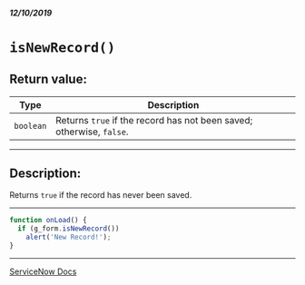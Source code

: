 ##### 12/10/2019
# `isNewRecord()`

## Return value:
| Type | Description |
|---|---|
| `boolean` | Returns `true` if the record has not been saved; otherwise, `false`. |

---

## Description:
Returns `true` if the record has never been saved.

---

```js
function onLoad() {
  if (g_form.isNewRecord())
    alert('New Record!');
}
```

---

[ServiceNow Docs](https://developer.servicenow.com/app.do#!/api_doc?v=newyork&id=r_GlideFormIsNewRecord)